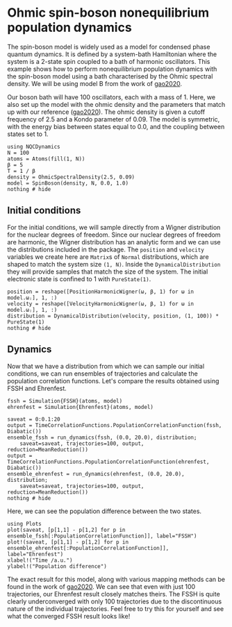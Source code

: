 # Ohmic spin-boson nonequilibrium population dynamics

The spin-boson model is widely used as a model for condensed phase quantum dynamics.
It is defined by a system-bath Hamiltonian where the system is a 2-state spin
coupled to a bath of harmonic oscillators.
This example shows how to perform nonequilibrium population dynamics with the spin-boson
model using a bath characterised by the Ohmic spectral density.
We will be using model B from the work of [gao2020](@cite).

Our boson bath will have 100 oscillators, each with a mass of 1.
Here, we also set up the model with the ohmic density and the parameters that
match up with our reference ([gao2020](@cite)).
The ohmic density is given a cutoff frequency of 2.5 and a Kondo parameter of 0.09.
The model is symmetric, with the energy bias between states equal to 0.0, and
the coupling between states set to 1.

```@example spinboson
using NQCDynamics
N = 100
atoms = Atoms(fill(1, N))
β = 5
T = 1 / β
density = OhmicSpectralDensity(2.5, 0.09)
model = SpinBoson(density, N, 0.0, 1.0)
nothing # hide
```

## Initial conditions

For the initial conditions, we will sample directly from a Wigner distribution for
the nuclear degrees of freedom.
Since our nuclear degrees of freedom are harmonic, the Wigner distribution has an
analytic form and we can use the distributions included in the package.
The `position` and `velocity` variables we create here are `Matrix`s of `Normal` distributions,
which are shaped to match the system size `(1, N)`.
Inside the `DynamicalDistribution` they will provide samples that match the size of the system.
The initial electronic state is confined to 1 with `PureState(1)`.

```@example spinboson
position = reshape([PositionHarmonicWigner(ω, β, 1) for ω in model.ωⱼ], 1, :)
velocity = reshape([VelocityHarmonicWigner(ω, β, 1) for ω in model.ωⱼ], 1, :)
distribution = DynamicalDistribution(velocity, position, (1, 100)) * PureState(1)
nothing # hide
```

## Dynamics

Now that we have a distribution from which we can sample our initial conditions,
we can run ensembles of trajectories and calculate the population correlation functions.
Let's compare the results obtained using FSSH and Ehrenfest.
```@example spinboson
fssh = Simulation{FSSH}(atoms, model)
ehrenfest = Simulation{Ehrenfest}(atoms, model)

saveat = 0:0.1:20
output = TimeCorrelationFunctions.PopulationCorrelationFunction(fssh, Diabatic())
ensemble_fssh = run_dynamics(fssh, (0.0, 20.0), distribution;
    saveat=saveat, trajectories=100, output, reduction=MeanReduction())
output = TimeCorrelationFunctions.PopulationCorrelationFunction(ehrenfest, Diabatic())
ensemble_ehrenfest = run_dynamics(ehrenfest, (0.0, 20.0), distribution;
    saveat=saveat, trajectories=100, output, reduction=MeanReduction())
nothing # hide
```

Here, we can see the population difference between the two states.
```@example spinboson
using Plots
plot(saveat, [p[1,1] - p[1,2] for p in ensemble_fssh[:PopulationCorrelationFunction]], label="FSSH")
plot!(saveat, [p[1,1] - p[1,2] for p in ensemble_ehrenfest[:PopulationCorrelationFunction]], label="Ehrenfest")
xlabel!("Time /a.u.")
ylabel!("Population difference")
```

The exact result for this model, along with various mapping methods can be found 
in the work of [gao2020](@cite).
We can see that even with just 100 trajectories, our Ehrenfest result closely matches theirs.
The FSSH is quite clearly underconverged with only 100 trajectories due to the discontinuous
nature of the individual trajectories.
Feel free to try this for yourself and see what the converged FSSH result looks like!
